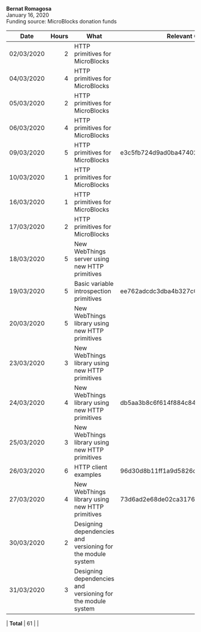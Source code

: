 **Bernat Romagosa**<br>
January 16, 2020<br>
Funding source: MicroBlocks donation funds

| Date       | Hours | What | Relevant Commits |
|------------|------:|------|-----|
| 02/03/2020 | 2 | HTTP primitives for MicroBlocks |
| 04/03/2020 | 4 | HTTP primitives for MicroBlocks |
| 05/03/2020 | 2 | HTTP primitives for MicroBlocks |
| 06/03/2020 | 4 | HTTP primitives for MicroBlocks |
| 09/03/2020 | 5 | HTTP primitives for MicroBlocks | e3c5fb724d9ad0ba47402f1923be6ca826cfe014
| 10/03/2020 | 1 | HTTP primitives for MicroBlocks |
| 16/03/2020 | 1 | HTTP primitives for MicroBlocks |
| 17/03/2020 | 2 | HTTP primitives for MicroBlocks |
| 18/03/2020 | 5 | New WebThings server using new HTTP primitives |
| 19/03/2020 | 5 | Basic variable introspection primitives | ee762adcdc3dba4b327c06abe97ef9314ef374d5
| 20/03/2020 | 5 | New WebThings library using new HTTP primitives |
| 23/03/2020 | 3 | New WebThings library using new HTTP primitives |
| 24/03/2020 | 4 | New WebThings library using new HTTP primitives | db5aa3b8c6f614f884c8492189456eaf41507b07
| 25/03/2020 | 3 | New WebThings library using new HTTP primitives |
| 26/03/2020 | 6 | HTTP client examples | 96d30d8b11ff1a9d5826dfde32e365fdf2304907
| 27/03/2020 | 4 | New WebThings library using new HTTP primitives | 73d6ad2e68de02ca3176f42fa99c2199fb7f9495
| 30/03/2020 | 2 | Designing dependencies and versioning for the module system |
| 31/03/2020 | 3 | Designing dependencies and versioning for the module system |

| **Total**  | 61 | |
